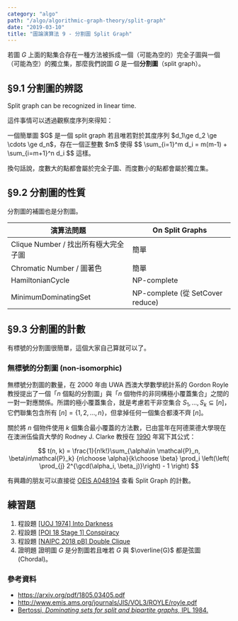 ```yaml
---
category: "algo"
path: "/algo/algorithmic-graph-theory/split-graph"
date: "2019-03-10"
title: "圖論演算法 9 - 分割圖 Split Graph"
---
```


若圖 $G$ 上面的點集合存在一種方法被拆成一個（可能為空的）完全子圖與一個（可能為空）的獨立集，那麼我們說圖 $G$ 是一個**分割圖**（split graph）。

## §9.1 分割圖的辨認

<theorem>
Split graph can be recognized in linear time.
</theorem>

這件事情可以透過觀察度序列來得知：

<theorem>
一個簡單圖 $G$ 是一個 split graph 若且唯若對於其度序列 $d_1\ge d_2 \ge \cdots \ge d_n$，存在一個正整數 $m$ 使得
 $$ \sum_{i=1}^m d_i = m(m-1) + \sum_{i=m+1}^n d_i $$
這樣。
</theorem>

換句話說，度數大的點都會屬於完全子圖、而度數小的點都會屬於獨立集。

## §9.2 分割圖的性質

<theorem>
分割圖的補圖也是分割圖。
</theorem>

| 演算法問題 | On Split Graphs |
|---|---|
| Clique Number / 找出所有極大完全子圖 | 簡單 |
| Chromatic Number / 圖著色 | 簡單 | 
| HamiltonianCycle | $\textsf{NP}$-complete |
| MinimumDominatingSet | $\textsf{NP}$-complete (從 SetCover reduce) |

## §9.3 分割圖的計數

有標號的分割圖很簡單，這個大家自己算就可以了。

### 無標號的分割圖 (non-isomorphic)

無標號分割圖的數量，在 2000 年由 UWA 西澳大學數學統計系的 Gordon Royle 教授提出了一個「$n$ 個點的分割圖」與「$n$ 個物件的非同構極小覆蓋集合」之間的一對一對應關係。所謂的極小覆蓋集合，就是考慮若干非空集合 $S_1, \ldots, S_k \subseteq [n]$，它們聯集包含所有 $[n]=\{1, 2, \ldots, n\}$，但拿掉任何一個集合都湊不齊 $[n]$。

關於將 $n$ 個物件使用 $k$ 個集合最小覆蓋的方法數，已由當年在阿德萊德大學現在在澳洲伍倫貢大學的 Rodney J. Clarke 教授在 [1990](https://www.sciencedirect.com/science/article/pii/0012365X90901469) 年寫下其公式：

$$
t(n, k) = \frac{1}{n!k!}\sum_{\alpha\in \mathcal{P}_n, \beta\in\mathcal{P}_k} {n\choose \alpha}{k\choose \beta} \prod_i \left(\left(
    \prod_{j} 2^{\gcd(\alpha_i, \beta_j)}\right) - 1
    \right)
$$

有興趣的朋友可以直接從 [OEIS A048194](https://oeis.org/A048194) 查看 Split Graph 的計數。

## 練習題

1. <span class='tag is-danger'>程設題</span> [[UOJ 1974] Into Darkness](https://www.urionlinejudge.com.br/repository/UOJ_1974_en.html)
2. <span class='tag is-danger'>程設題</span> [[POI 18 Stage 1] Conspiracy](https://main.mimuw.edu.pl/en/archive/oi/18/kon)
3. <span class='tag is-danger'>程設題</span> [[NAIPC 2018 pB] Double Clique](https://naipc18.kattis.com/problems/doubleclique)
4. <span class='tag is-dark'>證明題</span> 證明圖 $G$ 是分割圖若且唯若 $G$ 與 $\overline{G}$ 都是弦圖(Chordal)。


### 參考資料

* https://arxiv.org/pdf/1805.03405.pdf
* http://www.emis.ams.org/journals/JIS/VOL3/ROYLE/royle.pdf
* [Bertossi, _Dominating sets for split and bipartite graphs_, IPL 1984.](https://www.sciencedirect.com/science/article/pii/0020019084901261)
